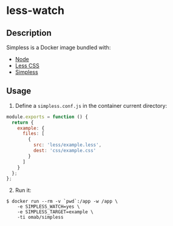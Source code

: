 # less-watch

## Description

Simpless is a Docker image bundled with:

* [Node](https://nodejs.org/)
* [Less CSS](http://lesscss.org/)
* [Simpless](https://github.com/royriojas/simpless)

## Usage

1. Define a `simpless.conf.js` in the container current directory:

```javascript
module.exports = function () {
  return {
    example: {
      files: [
        {
          src: 'less/example.less',
          dest: 'css/example.css'
        }
      ]
    }
  };
};
```

2. Run it:

```shell
$ docker run --rm -v `pwd`:/app -w /app \
	-e SIMPLESS_WATCH=yes \
	-e SIMPLESS_TARGET=example \
    -ti omab/simpless
```
